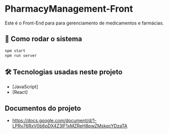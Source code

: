 # PharmacyManagement-Front

Este é o Front-End para para gerenciamento de medicamentos e farmácias.

## 🚀 Como rodar o sistema

```bash 
npm start
npm run server
```

## 🛠 Tecnologias usadas neste projeto

- [JavaScript]
- [React]

## Documentos do projeto
- https://docs.google.com/document/d/1-LPRv76RxV0b6pDX4Z3lF1xMZReH8pwZMskqcYDzaTA
